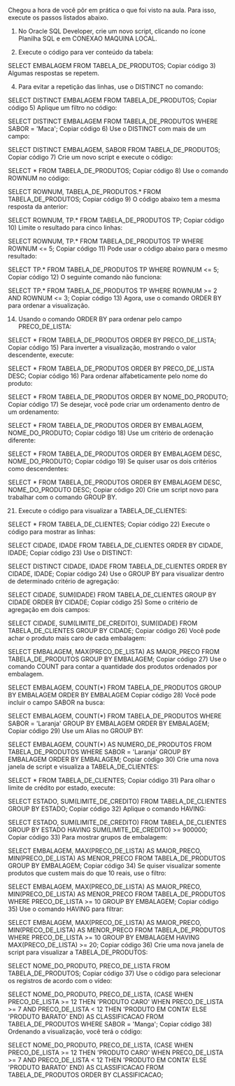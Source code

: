 Chegou a hora de você pôr em prática o que foi visto na aula. Para isso, execute os passos listados abaixo.

1) No Oracle SQL Developer, crie um novo script, clicando no ícone Planilha SQL e em CONEXAO MAQUINA LOCAL.

2) Execute o código para ver conteúdo da tabela:

SELECT EMBALAGEM FROM TABELA_DE_PRODUTOS;
Copiar código
3) Algumas respostas se repetem.

4) Para evitar a repetição das linhas, use o DISTINCT no comando:

SELECT DISTINCT EMBALAGEM FROM TABELA_DE_PRODUTOS;
Copiar código
5) Aplique um filtro no código:

SELECT DISTINCT EMBALAGEM FROM TABELA_DE_PRODUTOS WHERE SABOR = 'Maca';
Copiar código
6) Use o DISTINCT com mais de um campo:

SELECT DISTINCT EMBALAGEM, SABOR FROM TABELA_DE_PRODUTOS;
Copiar código
7) Crie um novo script e execute o código:

SELECT * FROM TABELA_DE_PRODUTOS;
Copiar código
8) Use o comando ROWNUM no código:

SELECT ROWNUM, TABELA_DE_PRODUTOS.* FROM TABELA_DE_PRODUTOS;
Copiar código
9) O código abaixo tem a mesma resposta da anterior:

SELECT ROWNUM, TP.* FROM TABELA_DE_PRODUTOS TP;
Copiar código
10) Limite o resultado para cinco linhas:

SELECT ROWNUM, TP.* FROM TABELA_DE_PRODUTOS TP WHERE ROWNUM <= 5;
Copiar código
11) Pode usar o código abaixo para o mesmo resultado:

SELECT TP.* FROM TABELA_DE_PRODUTOS TP WHERE ROWNUM <= 5;
Copiar código
12) O seguinte comando não funciona:

SELECT TP.* FROM TABELA_DE_PRODUTOS TP WHERE ROWNUM >= 2 AND ROWNUM <= 3;
Copiar código
13) Agora, use o comando ORDER BY para ordenar a visualização.

14) Usando o comando ORDER BY para ordenar pelo campo PRECO_DE_LISTA:

SELECT * FROM TABELA_DE_PRODUTOS ORDER BY PRECO_DE_LISTA;
Copiar código
15) Para inverter a visualização, mostrando o valor descendente, execute:

SELECT * FROM TABELA_DE_PRODUTOS ORDER BY PRECO_DE_LISTA DESC;
Copiar código
16) Para ordenar alfabeticamente pelo nome do produto:

SELECT * FROM TABELA_DE_PRODUTOS ORDER BY NOME_DO_PRODUTO;
Copiar código
17) Se desejar, você pode criar um ordenamento dentro de um ordenamento:

SELECT * FROM TABELA_DE_PRODUTOS ORDER BY EMBALAGEM, NOME_DO_PRODUTO;
Copiar código
18) Use um critério de ordenação diferente:

SELECT * FROM TABELA_DE_PRODUTOS ORDER BY EMBALAGEM DESC, NOME_DO_PRODUTO;
Copiar código
19) Se quiser usar os dois critérios como descendentes:

SELECT * FROM TABELA_DE_PRODUTOS ORDER BY EMBALAGEM DESC, NOME_DO_PRODUTO DESC;
Copiar código
20) Crie um script novo para trabalhar com o comando GROUP BY.

21) Execute o código para visualizar a TABELA_DE_CLIENTES:

SELECT * FROM TABELA_DE_CLIENTES;
Copiar código
22) Execute o código para mostrar as linhas:

SELECT CIDADE, IDADE FROM TABELA_DE_CLIENTES ORDER BY CIDADE, IDADE;
Copiar código
23) Use o DISTINCT:

SELECT DISTINCT CIDADE, IDADE FROM TABELA_DE_CLIENTES ORDER BY CIDADE, IDADE;
Copiar código
24) Use o GROUP BY para visualizar dentro de determinado critério de agregação:

SELECT CIDADE, SUM(IDADE) FROM TABELA_DE_CLIENTES GROUP BY CIDADE ORDER BY CIDADE;
Copiar código
25) Some o critério de agregação em dois campos:

SELECT CIDADE, SUM(LIMITE_DE_CREDITO), SUM(IDADE) FROM TABELA_DE_CLIENTES GROUP BY CIDADE;
Copiar código
26) Você pode achar o produto mais caro de cada embalagem:

SELECT EMBALAGEM, MAX(PRECO_DE_LISTA) AS MAIOR_PRECO FROM TABELA_DE_PRODUTOS GROUP BY EMBALAGEM;
Copiar código
27) Use o comando COUNT para contar a quantidade dos produtos ordenados por embalagem.

SELECT EMBALAGEM, COUNT(*) FROM TABELA_DE_PRODUTOS GROUP BY EMBALAGEM ORDER BY EMBALAGEM
Copiar código
28) Você pode incluir o campo SABOR na busca:

SELECT EMBALAGEM, COUNT(*) FROM TABELA_DE_PRODUTOS WHERE SABOR = 'Laranja' 
GROUP BY EMBALAGEM ORDER BY EMBALAGEM;
Copiar código
29) Use um Alias no GROUP BY:

SELECT EMBALAGEM, COUNT(*) AS NUMERO_DE_PRODUTOS FROM TABELA_DE_PRODUTOS WHERE SABOR = 'Laranja' 
GROUP BY EMBALAGEM ORDER BY EMBALAGEM;
Copiar código
30) Crie uma nova janela de script e visualiza a TABELA_DE_CLIENTES:

SELECT * FROM TABELA_DE_CLIENTES;
Copiar código
31) Para olhar o limite de crédito por estado, execute:

SELECT ESTADO, SUM(LIMITE_DE_CREDITO) FROM TABELA_DE_CLIENTES GROUP BY ESTADO;
Copiar código
32) Aplique o comando HAVING:

SELECT ESTADO, SUM(LIMITE_DE_CREDITO) FROM TABELA_DE_CLIENTES 
GROUP BY ESTADO
HAVING SUM(LIMITE_DE_CREDITO) >= 900000;
Copiar código
33) Para mostrar grupos de embalagem:

SELECT EMBALAGEM, MAX(PRECO_DE_LISTA) AS MAIOR_PRECO, MIN(PRECO_DE_LISTA) AS MENOR_PRECO
FROM TABELA_DE_PRODUTOS GROUP BY EMBALAGEM;
Copiar código
34) Se quiser visualizar somente produtos que custem mais do que 10 reais, use o filtro:

SELECT EMBALAGEM, MAX(PRECO_DE_LISTA) AS MAIOR_PRECO, MIN(PRECO_DE_LISTA) AS MENOR_PRECO
FROM TABELA_DE_PRODUTOS 
WHERE PRECO_DE_LISTA >= 10
GROUP BY EMBALAGEM;
Copiar código
35) Use o comando HAVING para filtrar:

SELECT EMBALAGEM, MAX(PRECO_DE_LISTA) AS MAIOR_PRECO, MIN(PRECO_DE_LISTA) AS MENOR_PRECO
FROM TABELA_DE_PRODUTOS 
WHERE PRECO_DE_LISTA >= 10
GROUP BY EMBALAGEM
HAVING MAX(PRECO_DE_LISTA) >= 20;
Copiar código
36) Crie uma nova janela de script para visualizar a TABELA_DE_PRODUTOS:

SELECT NOME_DO_PRODUTO, PRECO_DE_LISTA
FROM TABELA_DE_PRODUTOS;
Copiar código
37) Use o código para selecionar os registros de acordo com o vídeo:

SELECT NOME_DO_PRODUTO, PRECO_DE_LISTA,
(CASE WHEN PRECO_DE_LISTA >= 12 THEN 'PRODUTO CARO'
    WHEN PRECO_DE_LISTA >= 7 AND PRECO_DE_LISTA < 12 THEN 'PRODUTO EM CONTA'
    ELSE 'PRODUTO BARATO'
    END) AS CLASSIFICACAO
FROM TABELA_DE_PRODUTOS
WHERE SABOR = 'Manga';
Copiar código
38) Ordenando a visualização, você terá o código:

SELECT NOME_DO_PRODUTO, PRECO_DE_LISTA,
(CASE WHEN PRECO_DE_LISTA >= 12 THEN 'PRODUTO CARO'
    WHEN PRECO_DE_LISTA >= 7 AND PRECO_DE_LISTA < 12 THEN 'PRODUTO EM CONTA'
    ELSE 'PRODUTO BARATO'
    END) AS CLASSIFICACAO
FROM TABELA_DE_PRODUTOS
ORDER BY CLASSIFICACAO;
